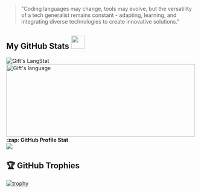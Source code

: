 > "Coding languages may change, tools may evolve, but the versatility of a tech generalist remains constant - adapting, learning, and integrating diverse technologies to create innovative solutions."


##  My GitHub Stats <img src = "https://i.pinimg.com/originals/65/c4/f4/65c4f452571be1261e9c623f7da488ac.gif" width = 35px> 
 
 <div>
   <img align="center" src="https://github-readme-streak-stats.herokuapp.com/?user=jnbrnplbr" alt="Gift's LangStat" />
  <img align="center" src="https://github-readme-stats.vercel.app/api/top-langs?username=jnbrnplbr&langs_count=10&show_icons=true&locale=en&layout=compact&theme=light" alt="Gift's language" height="192px"  width="500px"/>
</div>


  <summary><b>:zap: GitHub Profile Stat</b></summary>
  <img src="https://github-readme-stats.anuraghazra1.vercel.app/api?username=jnbrnplbr&show_icons=true" />



## 🏆 GitHub Trophies

[![trophy](https://github-profile-trophy.vercel.app/?username=jnbrnplbr&theme=nord&column=7)](https://github.com/ryo-ma/github-profile-trophy)


<!-- GitHub section: END -->


<!--
**jnbrnplbr/jnbrnplbr** is a ✨ _special_ ✨ repository because its `README.md` (this file) appears on your GitHub profile.

Here are some ideas to get you started:

- 🔭 I’m currently working on ...
- 🌱 I’m currently learning ...
- 👯 I’m looking to collaborate on ...
- 🤔 I’m looking for help with ...
- 💬 Ask me about ...
- 📫 How to reach me: ...
- 😄 Pronouns: ...
- ⚡ Fun fact: ...
-->
